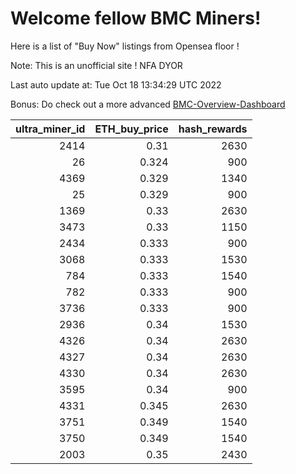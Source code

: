 # Welcome fellow BMC Miners!
Here is a list of "Buy Now" listings from Opensea floor !

Note: This is an unofficial site ! NFA DYOR

Last auto update at: Tue Oct 18 13:34:29 UTC 2022

Bonus: Do check out a more advanced [BMC-Overview-Dashboard](https://dune.com/defifunk/BMC-Overview-Dashboard)


|   ultra_miner_id |   ETH_buy_price |   hash_rewards |
|-----------------:|----------------:|---------------:|
|             2414 |           0.31  |           2630 |
|               26 |           0.324 |            900 |
|             4369 |           0.329 |           1340 |
|               25 |           0.329 |            900 |
|             1369 |           0.33  |           2630 |
|             3473 |           0.33  |           1150 |
|             2434 |           0.333 |            900 |
|             3068 |           0.333 |           1530 |
|              784 |           0.333 |           1540 |
|              782 |           0.333 |            900 |
|             3736 |           0.333 |            900 |
|             2936 |           0.34  |           1530 |
|             4326 |           0.34  |           2630 |
|             4327 |           0.34  |           2630 |
|             4330 |           0.34  |           2630 |
|             3595 |           0.34  |            900 |
|             4331 |           0.345 |           2630 |
|             3751 |           0.349 |           1540 |
|             3750 |           0.349 |           1540 |
|             2003 |           0.35  |           2430 |